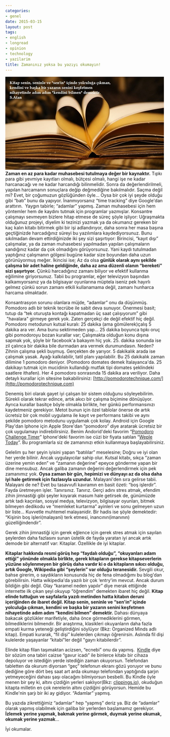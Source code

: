 ```yaml
---
categories:
- genel
date: 2015-03-15
layout: post
tags:
- english
- longread
- opinion
- technology
- yazilarim
title: Zamanınız yoksa bu yazıyı okumayın!
---
```


![tt](/images/tt.jpg)
**Zaman en az para kadar muhasebesi tutulmaya değer bir kaynaktır.** Tıpkı para gibi yevmiye kayıtları olmalı, bütçesi olmalı, hangi işe ne kadar harcanacağı ve ne kadar harcandığı bilinmelidir. Sonra da değerlendirilmeli, yapılan harcamanın sonuçlara değip değmediğine bakılmalıdır. Saçma değil mi? Evet, bir çoğumuzun gözlüğünden öyle… Oysa bir çok iyi şeyde olduğu gibi “batı” bunu da yapıyor. İnanmıyorsanız “time tracking” diye Google'dan arattırın.  Yaygın tabirle; “adamlar” yapmış. Zaman muhasebesi için hem yöntemler hem de kaydını tutmak için programlar yazmışlar. Konsantre çalışmayı sevmeyen bizlere hitap etmese de süreç şöyle işliyor: Uğraşmakta olduğunuz projeyi, diyelim ki tezinizi yazmak ya da okumanız gereken bir kaç kalın kitabı bitirmek gibi bir işi adlandırıyor, daha sonra her masa başına geçtiğinizde harcadığınız süreyi bu yazılımlara kaydediyorsunuz. Bunu sıkılmadan devam ettirdiğinizde iki şey sizi şaşırtıyor: Birincisi, “kayıt dışı” çalışmalar, ya da zaman muhasebesi yapılmadan yapılan çalışmaların sandığınız kadar da çok olmadığını görüyorsunuz. Yani kaydı tutulmadan yaptığınız çalışmanın gölgesi bugüne kadar size boyundan daha uzun görünüyormuş meğer. İkincisi ise; Az da olsa **günlük olarak aynı şekilde çalışma bir adet haline geldiğinde, daha az ama düzenli olanın “bereketi” sizi şaşırtıyor.** Çünkü harcadığınız zamanı biliyor ve efektif kullanma eğilimine giriyorsunuz. Tabii bu programlar, eğer televizyon başından kalkamıyorsanız ya da bilgisayar oyunlarına müptela iseniz pek hayırlı gelmez çünkü sorun zamanı etkili kullanamama değil, zamanı hunharca harcama olmaktadır.

Konsantrasyon sorunu olanlara müjde, “adamlar” onu da düşünmüş. Pomodoro adlı bir teknik tecrübe ile sabit deva sunuyor. Önermesi basit; tutup da “tek oturuşta kontağı kapatmadan üç saat çalışıyorum” gibi  "havalara" girmeye gerek yok. Zaten gerçekçi de değil efektif hiç değil. Pomodoro metodunun kutsal kuralı: 25 dakika (ama gömülerek)çalış 5 dakika ara ver. Ama bunu sektirmeden yap… 25 dakika boyunca tıpkı oruç gibi pomodoroyu bozan kurallar var; Çalışmakta olduğun konu dışına sapmak yok, şöyle bir facebook'a bakayım hiç yok. 25. dakika sonunda ise zil çalınca bir dakika bile durmadan ara vermek durumundasın. Neden? Zihnin çalışma şekli buymuş. Gerçekten de yarıyor. 5 dakikalık arada ise çalışmak yasak. Ayağı kalkılabilir, tatil planı yapılabilir. Bu 25 dakikalık zaman dilimine 1 pomodoro deniyor. (Pomodoro domates demek İtalayanca'da. 25 dakikayı tutmak için mucidinin kullandığı mutfak tipi domates şeklindeki saatlere ithafen). Her 4 pomodoro sonrasında 15 dakika ara veriliyor. Daha detaylı kurallar için sitesine bakabilirsiniz: [http://pomodorotechnique.com/](http://pomodorotechnique.com)

Denemiş biri olarak gayet iyi çalışan bir sistem olduğunu söyleyebilirim. Sürekli olarak tekrar edince, artık akıcı bir çalışma biçimine dönüşüyor. Ayrıca kurallar basitçe böyle olmakla birlikte, her günkü performansınızı kaydetmeniz gerekiyor. Metot bunun için özel tablolar önerse de artık ücretsiz bir çok mobil uygulama ile kayıt ve performans takibi ve aynı şekilde pomodoro metodunu uygulamak çok kolay. Android için Google Play'dan Iphone için Apple Store'dan “pomodoro” diye aratarak ücretsiz bir çok uygulamayı indirebilirsiniz. Benim Andorid'deki favorim “[Pomodoro Challenge Timer](https://play.google.com/store/apps/details?id=com.wlxd.pomochallenge)” Iphone'deki favorim ise cüzi bir fiyata satılan “[Weple Today](https://itunes.apple.com/us/app/weple-today-time-management/id581493814?mt=8)”. Bu programlarla siz de zamanınızı etkin kullanmaya başlayabilirsiniz.

Gelelim şu her şeyin iyisini yapan “batılılar” meselesine; Doğru ve iyi olan her yerde bilinir. Ancak uygulayıcılar sahip olur. Kutsal kitabı, sıkça “zaman üzerine yemin eden” ve “zamanın değerine” epeyce gönderme yapan bir dine mensubuz. Ancak galiba zamanın değerini değerlendirmek için pek zamanımız yok. **Oysa zaman bir gün, hepimizi ve dünyayı az da olsa daha iyi hale getirmek için fazlasıyla uzundur.** Malayani'den sıra gelirse tabii. Malayani de ne? Evet bu tasavvufi kavramın en basit özeti: “boş işlerdir”. Fayda üretmeyen işler. Tanırsınız. Tanırız. Gerçi adını stres atmak, efendim zihin jimnastiği gibi şeyler koyarak masum hale getirsek de, günümüzde artık tadı kaçırılan, sosyal medya, televizyon, bilgisayar oyunları, bitmek bilmeyen dedikodu ve “memleket kurtarma” ayinleri ve sonu gelmeyen uzun bir liste… Kuvvetle muhtemel malayanidir. Bir hadis ise şöyle demektedir: “Kişinin boş işleri(malayani) terk etmesi, inancının(imanının) güzelliğindendir”.

Gerek zihin jimnastiği için gerek eğlence için gerek stres atmak için sayılan şeylerden daha fazlasını sunan üstelik de fayda yaratan iyi ancak artık demode bir alternatif var: Kitaplar. Özellikle de iyi kitaplar.

**Kitaplar hakkında resmi görüş hep “faydalı olduğu”, “okuyanları adam ettiği” yönünde olmakla birlikte, gerek kitapların gerekse kitapseverlerin yüzüne söylenmeyen bir görüş daha vardır ki o da kitapların sıkıcı olduğu, artık Google, Wikipedia gibi “şeylerin” var olduğu teranesidir.** Sevgili okur, bahse girerim, o saydıkların konusunda hiç de fena olmadığımı bu blog'dan görebilirsin. Hatta wikipedia'da yazılı bir çok ‘entry'im mevcut. Ancak durum bildiğin gibi değil. Olay “karamel neden yapılır” diye merak ettiğinde internette ilk çıkan şeyi okuyup “öğrendim” demekten ibaret hiç değil. **Kitap elinde tuttuğun ve sayfalarla yazılı metinden hatta kitabın deruni içeriğinden de ibaret değil. Kitap senin, seninle ve “sen'in” içinde yolculuğa çıkman, kendini ve başka bir yazarın senini keşfetmen nihayetinde adım adım “kendini bilmen” demektir.** Dahası dünyaya bakacak gözlükler marifetiyle, daha önce görmediklerini görmen, bilmediklerini bilmendir. Bir araştırma, klasikleri okuyanların daha fazla empati kurma yeteneği geliştirdiğini söylüyor (Bkz: Organized Minds adlı kitap). Empati kurarak, “fil dişi” kulelerden çıkmayı öğrenirsin. Aslında fil dişi kulelerde yaşayanlar “kitabi"ler değil "gayrı kitabilerdir”.

Elinde kitap filan taşımaktan acizsen, “ecnebi” onu da yapmış.  [Kindle](http://www.amazon.com/Kindle-Glare-Free-Touchscreen-Display-Wi-Fi/dp/B00I15SB16) diye bir sözüm ona tabiri caizse “gavur icadı” ile binlerce kitabı bir cihaza depoluyor ve istediğin yerde istediğin zaman okuyorsun. Telefondan tabletten da okurum diyorsan “geç” telefonun ekranı gözü yoruyor ve bunu dediğine göre dört beş saat art arda okumayı telefondan yaptığında şarjın yetmeyeceğini dahası şaşı olacağını bilmiyorsun besbelli. Bu Kindle öyle menen bir şey ki, altını çizdiğin yerleri saklıyor(Bkz: [clippings.io](https://www.clippings.io/)), okuduğun kitapta milletin en çok nerelerin altını çizdiğini görüyorsun. Hemide bu Kindle'nin şarjı bir iki ay gidiyor. “Adamlar” yapmış.

Bu yazıda zikrettiğimiz “adamlar” hep “yapmış” deriz ya. Biz de “adamlar” olarak yapmış olabilmek için galiba bir yerlerden başlamamız gerekiyor. **İzlemek yerine yapmak, bakmak yerine görmek, duymak yerine okumak, okumak yerine yazmak**…

İyi okumalar.
